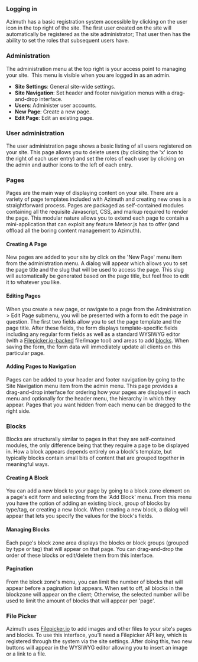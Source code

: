 
### Logging in

Azimuth has a basic registration system accessible by clicking on the user icon in the top right of the site.  The first user created on the site will automatically be registered as the site administrator; That user then has the ability to set the roles that subsequent users have.

### Administration

The administration menu at the top right is your access point to managing your site. &nbsp;This menu is visible when you are logged in as an admin.

*   **Site Settings**: General site-wide settings.
*   **Site Navigation**: Set header and footer navigation menus with a drag-and-drop interface.
*   **Users**: Administer user accounts.
*   **New Page**: Create a new page.
*   **Edit Page**: Edit an existing page.

### User administration

The user administration page shows a basic listing of all users registered on your site.  This page allows you to delete users (by clicking the 'x' icon to the right of each user entry) and set the roles of each user by clicking on the admin and author icons to the left of each entry.

### Pages

Pages are the main way of displaying content on your site.  There are a variety of page templates included with Azimuth and creating new ones is a straightforward process.  Pages are packaged as self-contained modules containing all the requisite Javascript, CSS, and markup required to render the page.  This modular nature allows you to extend each page to contain a mini-application that can exploit any feature Meteor.js has to offer (and offload all the boring content management to Azimuth).

#### Creating A Page

New pages are added to your site by click on the 'New Page' menu item from the administration menu.  A dialog will appear which allows you to set the page title and the slug that will be used to access the page.  This slug will automatically be generated based on the page title, but feel free to edit it to whatever you like.

#### Editing Pages

When you create a new page, or navigate to a page from the Administration &gt; Edit Page submenu, you will be presented with a form to edit the page in question.  The first two fields allow you to set the page template and the page title.  After these fields, the form displays template-specific fields including any regular form fields as well as a standard WYSIWYG editor (with a [Filepicker.io-backed](#filepicker) file/image tool) and areas to add [blocks](#blocks).  When saving the form, the form data will immediately update all clients on this particular page.

#### Adding Pages to Navigation

Pages can be added to your header and footer navigation by going to the Site Navigation menu item from the admin menu.  This page provides a drag-and-drop interface for ordering how your pages are displayed in each menu and optionally for the header menu, the hierarchy in which they appear.  Pages that you want hidden from each menu can be dragged to the right side.

### Blocks

Blocks are structurally similar to pages in that they are self-contained modules, the only difference being that they require a page to be displayed in.  How a block appears depends entirely on a block's template, but typically blocks contain small bits of content that are grouped together in meaningful ways.

#### Creating A Block

You can add a new block to your page by going to a block zone element on a page's edit form and selecting from the 'Add Block' menu.  From this menu you have the option of adding an existing block, group of blocks by type/tag, or creating a new block.  When creating a new block, a dialog will appear that lets you specify the values for the block's fields.

#### Managing Blocks

  Each page's block zone area displays the blocks or block groups (grouped by type or tag) that will appear on that page.  You can drag-and-drop the order of these blocks or edit/delete them from this interface.

#### Pagination

From the block zone's menu, you can limit the number of blocks that will appear before a pagination list appears.  When set to off, all blocks in the blockzone will appear on the client; Otherwise, the selected number will be used to limit the amount of blocks that will appear per 'page'.

### File Picker

Azimuth uses [Filepicker.io](http://filepicker.io) to add images and other files to your site's pages and blocks.  To use this interface, you'll need a Filepicker API key, which is registered through the system via the site settings.  After doing this, two new buttons will appear in the WYSIWYG editor allowing you to insert an image or a link to a file.
